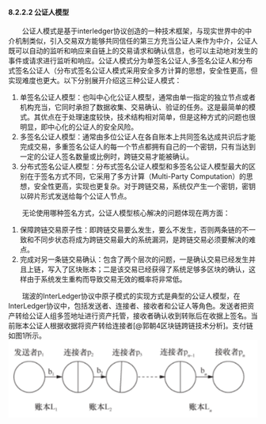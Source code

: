 #### 8.2.2.2 公证人模型
&emsp;&emsp;公证人模式是基于interledger协议创造的一种技术框架，与现实世界中的中介机制类似，引入交易双方能够共同信任的第三方充当公证人来作为中介，公证人既可以自动的监听和响应来自链上的交易请求和确认信息，也可以主动地对发生的事件或请求进行监听和响应。公证人模式分为单签名公证人¸多签名公证人和分布式签名公证人（分布式签名公证人模式采用安全多方计算的思想，安全性更高，但实现难度也更大。以下分别展开介绍这三种公证人模式：
1. 单签名公证人模型：也叫中心化公证人模型，通常由单一指定的独立节点或者机构充当，它同时承担了数据收集、交易确认、验证的任务。这是最简单的模式。其优点在于处理速度较快，技术结构相对简单，但是这种方式的问题也很明显，即中心化的公证人的安全风险。
2. 多签名公证人模型：通常由多位公证人在各自账本上共同签名达成共识后才能完成交易，多重签名公证人的每一个节点都拥有自己的一个密钥，只有当达到一定的公证人签名数量或比例时，跨链交易才能被确认。
3. 分布式签名公证人模型：分布式签名公证人模型和多签名公证人模型最大的区别在于签名方式不同，它采用了多方计算（Multi-Party Computation）的思想，安全性更高，实现也更复杂。对于跨链交易，系统仅产生一个密钥，密钥以碎片形式发送给每个公证人节点。

&emsp;&emsp;无论使用哪种签名方式，公证人模型核心解决的问题体现在两方面：
1. 保障跨链交易原子性：即跨链交易要么发生，要么不发生，否则两条链的不一致和不同步状态将成为跨链交易最大的系统漏洞，是跨链交易必须要解决的难点。
2. 完成对另一条链交易确认：包含了两个层次的问题，一是确认交易已经发生并且上链，写入了区块账本；二是该交易已经获得了系统足够多区块的确认，这样由于系统发生重构而导致交易无效的概率将非常低。

&emsp;&emsp;瑞波的InterLedger协议中原子模式的实现方式是典型的公证人模型，在InterLedger协议中，包括发送者、连接者、接收者和公证人等角色。发送者把资产转给公证人组多签地址进行资产托管，接收者确认收到转账后在收据上签名。当前账本公证人根据收据将资产转给连接者[@郭朝4区块链跨链技术分析]。支付链如图1所示。
![](./figures/08222140-1.png)